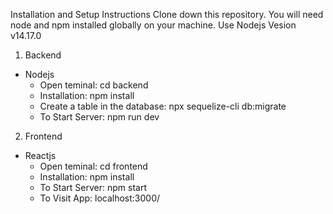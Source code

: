 Installation and Setup Instructions
Clone down this repository. You will need node and npm installed globally on your machine.
Use Nodejs Vesion v14.17.0

1. Backend
* Nodejs
  - Open teminal: cd backend
  - Installation: npm install
  - Create a table in the database: npx sequelize-cli db:migrate
  - To Start Server: npm run dev
2. Frontend
* Reactjs
  - Open teminal: cd frontend
  - Installation: npm install
  - To Start Server: npm start
  - To Visit App: localhost:3000/
